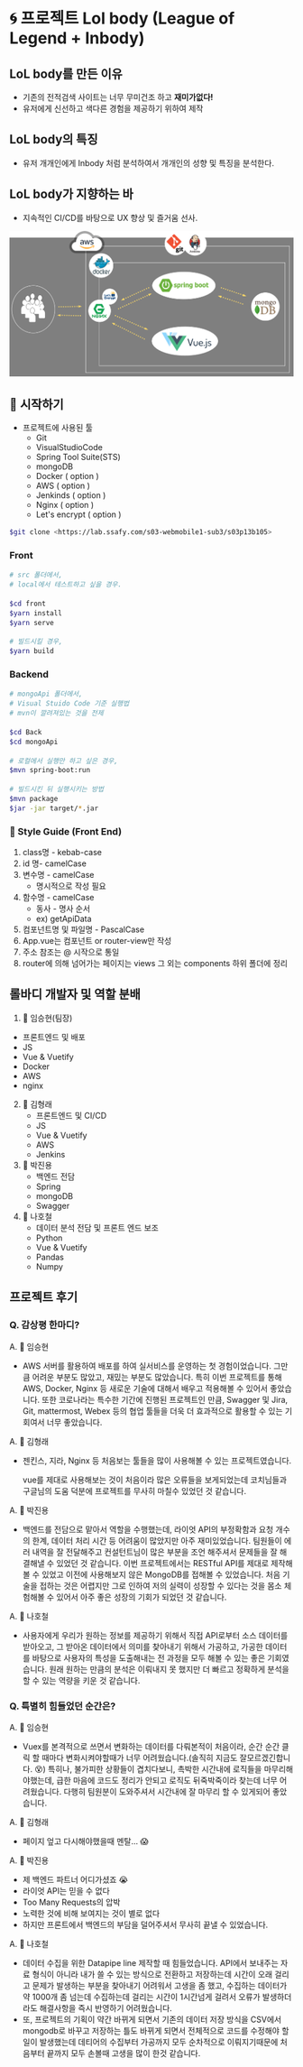 # 🌀 프로젝트 Lol body (League of Legend + Inbody)

## LoL body를 만든 이유

- 기존의 전적검색 사이트는 너무 무미건조 하고 **재미가없다!**
- 유저에게 신선하고 색다른 경험을 제공하기 위하여 제작

## LoL body의 특징

- 유저 개개인에게 Inbody 처럼 분석하여서 개개인의 성향 및 특징을 분석한다.

## LoL body가 지향하는 바

- 지속적인 CI/CD를 바탕으로 UX 향상 및 즐거움 선사.

![1](./README_image/1.png)

## &#128640; 시작하기

- 프로젝트에 사용된 툴
  - Git
  - VisualStudioCode
  - Spring Tool Suite(STS)
  - mongoDB
  - Docker ( option )
  - AWS ( option )
  - Jenkinds ( option )
  - Nginx ( option )
  - Let's encrypt ( option )

```bash
$git clone <https://lab.ssafy.com/s03-webmobile1-sub3/s03p13b105>
```

### Front

```bash
# src 폴더에서,
# local에서 테스트하고 싶을 경우.

$cd front
$yarn install
$yarn serve

# 빌드시킬 경우,
$yarn build
```

### Backend

```bash
# mongoApi 폴더에서,
# Visual Stuido Code 기준 실행법
# mvn이 깔려져있는 것을 전제

$cd Back
$cd mongoApi

# 로컬에서 실행만 하고 싶은 경우,
$mvn spring-boot:run

# 빌드시킨 뒤 실행시키는 방법
$mvn package
$jar -jar target/*.jar
```

### 🚨 Style Guide (Front End)

1. class명 - kebab-case
2. id 명- camelCase
3. 변수명 - camelCase
   - 명시적으로 작성 필요
4. 함수명 - camelCase
   - 동사 - 명사 순서
   - ex) getApiData
5. 컴포넌트명 및 파일명 - PascalCase
6. App.vue는 컴포넌트 or router-view만 작성
7. 주소 참조는 @ 시작으로 통일
8. router에 의해 넘어가는 페이지는 views 그 외는 components 하위 폴더에 정리

## 롤바디 개발자 및 역할 분배

1.  👦 임승현(팀장)
   - 프론트엔드 및 배포
   - JS
   - Vue & Vuetify
   - Docker
   - AWS
   - nginx
2. &#128104; 김형래
   - 프론트엔드 및 CI/CD
   - JS
   - Vue & Vuetify
   - AWS
   - Jenkins
3. &#128113; 박진용
   - 백엔드 전담
   - Spring
   - mongoDB
   - Swagger
4. &#128115; 나호철
   - 데이터 분석 전담 및 프론트 엔드 보조
   - Python
   - Vue & Vuetify
   - Pandas
   - Numpy

## 프로젝트 후기

### Q. 감상평 한마디?

A. 👦 임승현

- AWS 서버를 활용하여 배포를 하여 실서비스를 운영하는 첫 경험이었습니다. 그만큼 어려운 부분도 많았고, 재밌는 부분도 많았습니다. 특히 이번 프로젝트를 통해  AWS, Docker, Nginx 등 새로운 기술에 대해서 배우고 적용해볼 수 있어서 좋았습니다. 또한 코로나라는 특수한 기간에 진행된 프로젝트인 만큼, Swagger 및 Jira, Git, mattermost, Webex 등의 협업 툴들을 더욱 더 효과적으로 활용할 수 있는 기회여서 너무 좋았습니다.

A. &#128104; 김형래

- 젠킨스, 지라, Nginx 등 처음보는 툴들을 많이 사용해볼 수 있는 프로젝트였습니다.

  vue를 제대로 사용해보는 것이 처음이라 많은 오류들을 보게되었는데 코치님들과 구글님의 도움 덕분에 프로젝트를 무사히 마칠수 있었던 것 같습니다.

A. &#128113; 박진용

- 백엔드를 전담으로 맡아서 역할을 수행했는데, 라이엇 API의 부정확함과 요청 개수의 한계, 데이터 처리 시간 등 어려움이 많았지만 아주 재미있었습니다. 팀원들이 에러 내역을 잘 전달해주고 컨설턴트님이 많은 부분을 조언 해주셔서 문제들을 잘 해결해낼 수 있었던 것 같습니다. 이번 프로젝트에서는 RESTful API를 제대로 제작해볼 수 있었고 이전에 사용해보지 않은 MongoDB를 접해볼 수 있었습니다. 처음 기술을 접하는 것은 어렵지만 그로 인하여 저의 실력이 성장할 수 있다는 것을 몸소 체험해볼 수 있어서 아주 좋은 성장의 기회가 되었던 것 같습니다.

A. &#128115; 나호철

* 사용자에게 우리가 원하는 정보를 제공하기 위해서 직접 API로부터 소스 데이터를 받아오고, 그 받아온 데이터에서 의미를 찾아내기 위해서 가공하고, 가공한 데이터를 바탕으로 사용자의 특성을 도출해내는 전 과정을 모두 해볼 수 있는 좋은 기회였습니다. 원래 원하는 만큼의 분석은 이뤄내지 못 했지만 더 빠르고 정확하게 분석을 할 수 있는 역량을 키운 것 같습니다.

### Q. 특별히 힘들었던 순간은?

A. 👦 임승현

- Vuex를 본격적으로 쓰면서 변화하는 데이터를 다뤄본적이 처음이라, 순간 순간 클릭 할 때마다 변화시켜야할때가 너무 어려웠습니다.(솔직히 지금도 잘모르겠긴합니다. 😵) 특히나, 불가피한 상황들이 겹치다보니, 촉박한 시간내에 로직들을 마무리해야했는데, 급한 마음에 코드도 정리가 안되고 로직도 뒤죽박죽이라 찾는데 너무 어려웠습니다. 다행히 팀원분이 도와주셔서 시간내에 잘 마무리 할 수 있게되어 좋았습니다.

A. &#128104; 김형래

- 페이지 엎고 다시해야했을때 멘탈... 😱

A. &#128113; 박진용

- 제 백엔드 파트너 어디가셨죠 &#128557;
- 라이엇 API는 믿을 수 없다
- Too Many Requests의 압박
- 노력한 것에 비해 보여지는 것이 별로 없다
- 하지만 프론트에서 백엔드의 부담을 덜어주셔서 무사히 끝낼 수 있었습니다.

A. &#128115; 나호철

* 데이터 수집을 위한 Datapipe line 제작할 때 힘들었습니다. API에서 보내주는 자료 형식이 아니라 내가 쓸 수 있는 방식으로 전환하고 저장하는데 시간이 오래 걸리고 문제가 발생하는 부분을 찾아내기 어려워서 고생을 좀 했고, 수집하는 데이터가 약 1000개 좀 넘는데 수집하는데 걸리는 시간이 1시간넘게 걸려서 오류가 발생하더라도 해결사항을 즉시 반영하기 어려웠습니다. 
* 또, 프로젝트의 기획이 약간 바뀌게 되면서 기존의 데이터 저장 방식을 CSV에서 mongodb로 바꾸고 저장하는 틀도 바뀌게 되면서 전체적으로 코드를 수정해야 할 일이 발생했는데 데티어의 수집부터 가공까지 모두 순차적으로 이뤄지기때문에 처음부터 끝까지 모두 손볼때 고생을 많이 한것 같습니다.